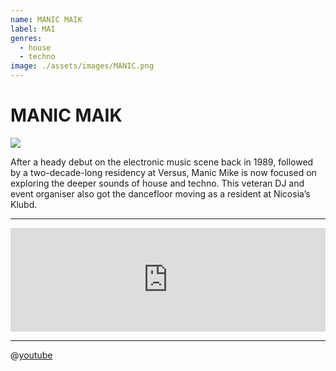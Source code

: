 ```yaml
---
name: MANIC MAIK
label: MAI
genres:
  - house
  - techno
image: ./assets/images/MANIC.png
---
```


# MANIC MAIK

![](./assets/images/MANIC.png)

After a heady debut on the electronic music scene back in 1989, followed by a two-decade-long residency at Versus, Manic Mike is now focused on exploring the deeper sounds of house and techno. This veteran DJ and event organiser also got the dancefloor moving as a resident at Nicosia’s Klubd. 

---

<iframe width="100%" height="166" scrolling="no" frameborder="no" allow="autoplay" src="https://w.soundcloud.com/player/?url=https%3A//api.soundcloud.com/tracks/772638700&color=%231b1a65&auto_play=false&hide_related=true&show_comments=false&show_user=true&show_reposts=false&show_teaser=false"></iframe>

---

 @[youtube](https://www.youtube.com/embed/res0m9AIqf4)
